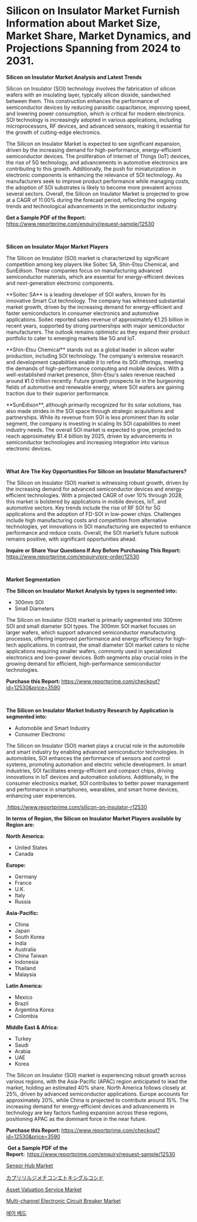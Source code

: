 <p><h1>Silicon on Insulator Market Furnish Information about Market Size, Market Share, Market Dynamics, and Projections Spanning from 2024 to 2031.</h1></p><p><strong>Silicon on Insulator Market Analysis and Latest Trends</strong></p>
<p><p>Silicon on Insulator (SOI) technology involves the fabrication of silicon wafers with an insulating layer, typically silicon dioxide, sandwiched between them. This construction enhances the performance of semiconductor devices by reducing parasitic capacitance, improving speed, and lowering power consumption, which is critical for modern electronics. SOI technology is increasingly adopted in various applications, including microprocessors, RF devices, and advanced sensors, making it essential for the growth of cutting-edge electronics.</p><p>The Silicon on Insulator Market is expected to see significant expansion, driven by the increasing demand for high-performance, energy-efficient semiconductor devices. The proliferation of Internet of Things (IoT) devices, the rise of 5G technology, and advancements in automotive electronics are contributing to this growth. Additionally, the push for miniaturization in electronic components is enhancing the relevance of SOI technology. As manufacturers seek to improve product performance while managing costs, the adoption of SOI substrates is likely to become more prevalent across several sectors. Overall, the Silicon on Insulator Market is projected to grow at a CAGR of 11.00% during the forecast period, reflecting the ongoing trends and technological advancements in the semiconductor industry.</p></p>
<p><strong>Get a Sample PDF of the Report:&nbsp;</strong> <a href="https://www.reportprime.com/enquiry/request-sample/12530">https://www.reportprime.com/enquiry/request-sample/12530</a></p>
<p>&nbsp;</p>
<p><strong>Silicon on Insulator Major Market Players</strong></p>
<p><p>The Silicon on Insulator (SOI) market is characterized by significant competition among key players like Soitec SA, Shin-Etsu Chemical, and SunEdison. These companies focus on manufacturing advanced semiconductor materials, which are essential for energy-efficient devices and next-generation electronic components.</p><p>**Soitec SA** is a leading developer of SOI wafers, known for its innovative Smart Cut technology. The company has witnessed substantial market growth, driven by the increasing demand for energy-efficient and faster semiconductors in consumer electronics and automotive applications. Soitec reported sales revenue of approximately €1.25 billion in recent years, supported by strong partnerships with major semiconductor manufacturers. The outlook remains optimistic as they expand their product portfolio to cater to emerging markets like 5G and IoT.</p><p>**Shin-Etsu Chemical** stands out as a global leader in silicon wafer production, including SOI technology. The company's extensive research and development capabilities enable it to refine its SOI offerings, meeting the demands of high-performance computing and mobile devices. With a well-established market presence, Shin-Etsu's sales revenue reached around ¥1.0 trillion recently. Future growth prospects lie in the burgeoning fields of automotive and renewable energy, where SOI wafers are gaining traction due to their superior performance.</p><p>**SunEdison**, although primarily recognized for its solar solutions, has also made strides in the SOI space through strategic acquisitions and partnerships. While its revenue from SOI is less prominent than its solar segment, the company is investing in scaling its SOI capabilities to meet industry needs. The overall SOI market is expected to grow, projected to reach approximately $1.4 billion by 2025, driven by advancements in semiconductor technologies and increasing integration into various electronic devices.</p></p>
<p>&nbsp;</p>
<p><strong>What Are The Key Opportunities For Silicon on Insulator Manufacturers?</strong></p>
<p><p>The Silicon on Insulator (SOI) market is witnessing robust growth, driven by the increasing demand for advanced semiconductor devices and energy-efficient technologies. With a projected CAGR of over 10% through 2028, this market is bolstered by applications in mobile devices, IoT, and automotive sectors. Key trends include the rise of RF SOI for 5G applications and the adoption of FD-SOI in low-power chips. Challenges include high manufacturing costs and competition from alternative technologies, yet innovations in SOI manufacturing are expected to enhance performance and reduce costs. Overall, the SOI market’s future outlook remains positive, with significant opportunities ahead.</p></p>
<p><strong>Inquire or Share Your Questions If Any Before Purchasing This Report:</strong> <a href="https://www.reportprime.com/enquiry/pre-order/12530">https://www.reportprime.com/enquiry/pre-order/12530</a></p>
<p>&nbsp;</p>
<p><strong>Market Segmentation</strong></p>
<p><strong>The Silicon on Insulator Market Analysis by types is segmented into:</strong></p>
<p><ul><li>300mm SOI</li><li>Small Diameters</li></ul></p>
<p><p>The Silicon on Insulator (SOI) market is primarily segmented into 300mm SOI and small diameter SOI types. The 300mm SOI market focuses on larger wafers, which support advanced semiconductor manufacturing processes, offering improved performance and energy efficiency for high-tech applications. In contrast, the small diameter SOI market caters to niche applications requiring smaller wafers, commonly used in specialized electronics and low-power devices. Both segments play crucial roles in the growing demand for efficient, high-performance semiconductor technologies.</p></p>
<p><strong>Purchase this Report:&nbsp;</strong><a href="https://www.reportprime.com/checkout?id=12530&price=3590">https://www.reportprime.com/checkout?id=12530&price=3590</a></p>
<p>&nbsp;</p>
<p><strong>The Silicon on Insulator Market Industry Research by Application is segmented into:</strong></p>
<p><ul><li>Automobile and Smart Industry</li><li>Consumer Electronic</li></ul></p>
<p><p>The Silicon on Insulator (SOI) market plays a crucial role in the automobile and smart industry by enabling advanced semiconductor technologies. In automobiles, SOI enhances the performance of sensors and control systems, promoting automation and electric vehicle development. In smart industries, SOI facilitates energy-efficient and compact chips, driving innovations in IoT devices and automation solutions. Additionally, in the consumer electronics market, SOI contributes to better power management and performance in smartphones, wearables, and smart home devices, enhancing user experiences.</p></p>
<p><a href="https://www.reportprime.com/silicon-on-insulator-r12530">&nbsp;https://www.reportprime.com/silicon-on-insulator-r12530</a></p>
<p><strong>In terms of Region, the Silicon on Insulator Market Players available by Region are:</strong></p>
<p>
    <p> <strong> North America: </strong>
        <ul>
            <li>United States</li>
            <li>Canada</li>
        </ul>
        </p> 
    <p> <strong> Europe: </strong>
        <ul>
            <li>Germany</li>
            <li>France</li>
            <li>U.K.</li>
            <li>Italy</li>
            <li>Russia</li>
        </ul>
        </p> 
    <p> <strong> Asia-Pacific: </strong>
        <ul>
            <li>China</li>
            <li>Japan</li>
            <li>South Korea</li>
            <li>India</li>
            <li>Australia</li>
            <li>China Taiwan</li>
            <li>Indonesia</li>
            <li>Thailand</li>
            <li>Malaysia</li>
        </ul>
        </p> 
    <p> <strong> Latin America: </strong>
        <ul>
            <li>Mexico</li>
            <li>Brazil</li>
            <li>Argentina Korea</li>
            <li>Colombia</li>
        </ul>
        </p> 
    <p> <strong> Middle East & Africa: </strong>
        <ul>
            <li>Turkey</li>
            <li>Saudi</li>
            <li>Arabia</li>
            <li>UAE</li>
            <li>Korea</li>
        </ul>
    </p>
    </p>
<p><p>The Silicon on Insulator (SOI) market is experiencing robust growth across various regions, with the Asia-Pacific (APAC) region anticipated to lead the market, holding an estimated 40% share. North America follows closely at 25%, driven by advanced semiconductor applications. Europe accounts for approximately 20%, while China is projected to contribute around 15%. The increasing demand for energy-efficient devices and advancements in technology are key factors fueling expansion across these regions, positioning APAC as the dominant force in the near future.</p></p>
<p><strong>Purchase this Report: </strong><a href="https://www.reportprime.com/checkout?id=12530&price=3590">https://www.reportprime.com/checkout?id=12530&price=3590</a></p>
<p>&nbsp;<strong>Get a Sample PDF of the Report:&nbsp;&nbsp;</strong><a href="https://www.reportprime.com/enquiry/request-sample/12530">https://www.reportprime.com/enquiry/request-sample/12530</a></p>
<p><strong></strong></p>
<p><p><a href="https://github.com/indrystar/Market-Research-Report-List-4/blob/main/sensor-hub-market.md">Sensor Hub Market</a></p><p><a href="https://medium.com/@ryanmarc1930/%E3%82%AB%E3%83%97%E3%83%AA%E3%83%AA%E3%83%AB%E3%82%B8%E3%83%A1%E3%83%81%E3%82%B3%E3%83%B3%E3%82%A8%E3%83%88%E3%82%AD%E3%82%B7%E3%82%B0%E3%83%AB%E3%82%B3%E3%82%B7%E3%83%89%E5%B8%82%E5%A0%B4%E5%B1%95%E6%9C%9B-%E5%AE%8C%E5%85%A8%E3%81%AA%E7%94%A3%E6%A5%AD%E5%88%86%E6%9E%90-2024%E5%B9%B4%E3%81%8B%E3%82%892031%E5%B9%B4-6faff7967da9">カプリリルジメチコンエトキシグルコシド</a></p><p><a href="https://medium.com/@amanda.hamilton54645/asset-valuation-service-market-evolution-global-trends-and-regional-dynamics-2024-2031-01dad164b6f6">Asset Valuation Service Market</a></p><p><a href="https://issuu.com/reportprime-2/docs/multi-channel-electronic-circuit-br_68670cfa6ede8d">Multi-channel Electronic Circuit Breaker Market</a></p><p><a href="https://medium.com/@daniamha96_85754/%EA%B3%B5%EA%B8%B0-%EC%B9%A8%EB%8C%80-%EC%8B%9C%EC%9E%A5-2024-2031-%EC%82%B0%EC%97%85-%ED%86%B5%EC%B0%B0%EB%A0%A5-%EB%B0%8F-%ED%88%AC%EC%9E%90-%EA%B8%B0%ED%9A%8C-971032580a5b">에어 베드</a></p></p>
